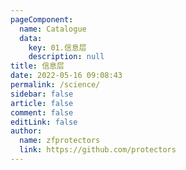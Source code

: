 ```yaml
---
pageComponent: 
  name: Catalogue
  data: 
    key: 01.信息层
    description: null
title: 信息层
date: 2022-05-16 09:08:43
permalink: /science/
sidebar: false
article: false
comment: false
editLink: false
author: 
  name: zfprotectors
  link: https://github.com/protectors
---
```

